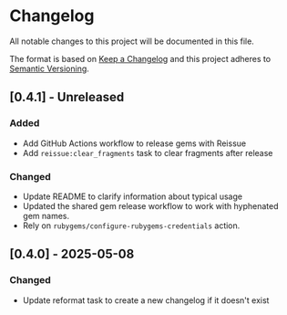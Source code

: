# Changelog

All notable changes to this project will be documented in this file.

The format is based on [Keep a Changelog](http://keepachangelog.com/)
and this project adheres to [Semantic Versioning](http://semver.org/).

## [0.4.1] - Unreleased

### Added

- Add GitHub Actions workflow to release gems with Reissue
- Add `reissue:clear_fragments` task to clear fragments after release

### Changed

- Update README to clarify information about typical usage
- Updated the shared gem release workflow to work with hyphenated gem names.
- Rely on `rubygems/configure-rubygems-credentials` action.

## [0.4.0] - 2025-05-08

### Changed

- Update reformat task to create a new changelog if it doesn't exist
